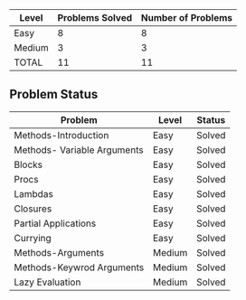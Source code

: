 |Level|Problems Solved|Number of Problems|
|-----|---------------|------------------|
|Easy|8|8|
|Medium|3|3|
|TOTAL|11|11|

Problem Status
---
|Problem|Level|Status|
|-------|-----|------|
|Methods-Introduction|Easy|Solved|
|Methods- Variable Arguments|Easy|Solved|
|Blocks|Easy|Solved|
|Procs|Easy|Solved|
|Lambdas|Easy|Solved|
|Closures|Easy|Solved|
|Partial Applications|Easy|Solved|
|Currying|Easy|Solved|
|Methods-Arguments|Medium|Solved|
|Methods-Keywrod Arguments|Medium|Solved|
|Lazy Evaluation|Medium|Solved|

